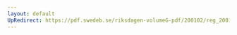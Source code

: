 ```yaml
---
layout: default
UpRedirect: https://pdf.swedeb.se/riksdagen-volumeG-pdf/200102/reg_200102/reg_200102_0229.pdf
---
```

